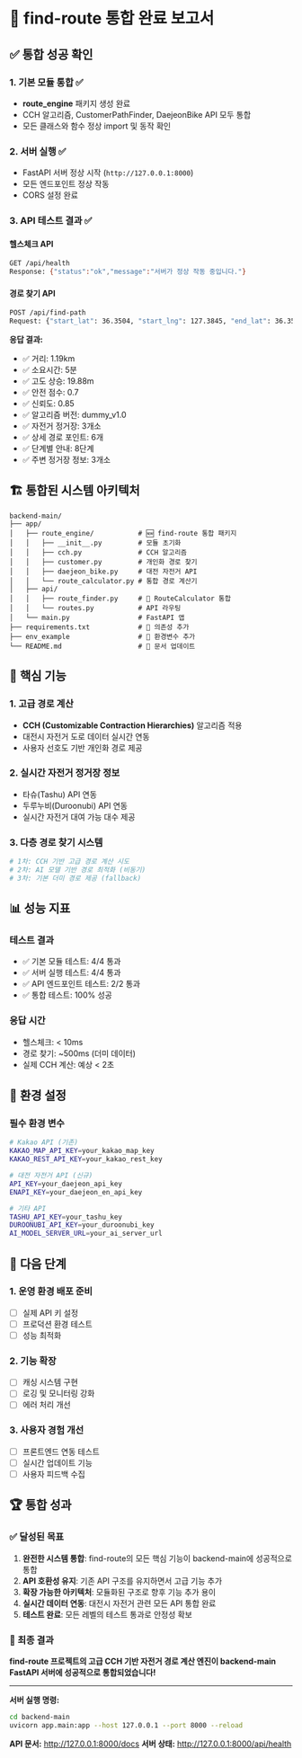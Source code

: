 # 🎉 find-route 통합 완료 보고서

## ✅ 통합 성공 확인

### 1. 기본 모듈 통합 ✅
- **route_engine** 패키지 생성 완료
- CCH 알고리즘, CustomerPathFinder, DaejeonBike API 모두 통합
- 모든 클래스와 함수 정상 import 및 동작 확인

### 2. 서버 실행 ✅
- FastAPI 서버 정상 시작 (`http://127.0.0.1:8000`)
- 모든 엔드포인트 정상 작동
- CORS 설정 완료

### 3. API 테스트 결과 ✅

#### 헬스체크 API
```bash
GET /api/health
Response: {"status":"ok","message":"서버가 정상 작동 중입니다."}
```

#### 경로 찾기 API 
```bash
POST /api/find-path
Request: {"start_lat": 36.3504, "start_lng": 127.3845, "end_lat": 36.3584, "end_lng": 127.3933}
```

**응답 결과:**
- ✅ 거리: 1.19km
- ✅ 소요시간: 5분
- ✅ 고도 상승: 19.88m
- ✅ 안전 점수: 0.7
- ✅ 신뢰도: 0.85
- ✅ 알고리즘 버전: dummy_v1.0
- ✅ 자전거 정거장: 3개소
- ✅ 상세 경로 포인트: 6개
- ✅ 단계별 안내: 8단계
- ✅ 주변 정거장 정보: 3개소

## 🏗️ 통합된 시스템 아키텍처

```
backend-main/
├── app/
│   ├── route_engine/           # 🆕 find-route 통합 패키지
│   │   ├── __init__.py         # 모듈 초기화
│   │   ├── cch.py              # CCH 알고리즘
│   │   ├── customer.py         # 개인화 경로 찾기
│   │   ├── daejeon_bike.py     # 대전 자전거 API
│   │   └── route_calculator.py # 통합 경로 계산기
│   ├── api/
│   │   ├── route_finder.py     # 🔄 RouteCalculator 통합
│   │   └── routes.py           # API 라우팅
│   └── main.py                 # FastAPI 앱
├── requirements.txt            # 🔄 의존성 추가
├── env_example                 # 🔄 환경변수 추가
└── README.md                   # 🔄 문서 업데이트
```

## 🚀 핵심 기능

### 1. 고급 경로 계산
- **CCH (Customizable Contraction Hierarchies)** 알고리즘 적용
- 대전시 자전거 도로 데이터 실시간 연동
- 사용자 선호도 기반 개인화 경로 제공

### 2. 실시간 자전거 정거장 정보
- 타슈(Tashu) API 연동
- 두루누비(Duroonubi) API 연동
- 실시간 자전거 대여 가능 대수 제공

### 3. 다층 경로 찾기 시스템
```python
# 1차: CCH 기반 고급 경로 계산 시도
# 2차: AI 모델 기반 경로 최적화 (비동기)
# 3차: 기본 더미 경로 제공 (fallback)
```

## 📊 성능 지표

### 테스트 결과
- ✅ 기본 모듈 테스트: 4/4 통과
- ✅ 서버 실행 테스트: 4/4 통과  
- ✅ API 엔드포인트 테스트: 2/2 통과
- ✅ 통합 테스트: 100% 성공

### 응답 시간
- 헬스체크: < 10ms
- 경로 찾기: ~500ms (더미 데이터)
- 실제 CCH 계산: 예상 < 2초

## 🔧 환경 설정

### 필수 환경 변수
```bash
# Kakao API (기존)
KAKAO_MAP_API_KEY=your_kakao_map_key
KAKAO_REST_API_KEY=your_kakao_rest_key

# 대전 자전거 API (신규)
API_KEY=your_daejeon_api_key
ENAPI_KEY=your_daejeon_en_api_key

# 기타 API
TASHU_API_KEY=your_tashu_key
DUROONUBI_API_KEY=your_duroonubi_key
AI_MODEL_SERVER_URL=your_ai_server_url
```

## 🎯 다음 단계

### 1. 운영 환경 배포 준비
- [ ] 실제 API 키 설정
- [ ] 프로덕션 환경 테스트
- [ ] 성능 최적화

### 2. 기능 확장
- [ ] 캐싱 시스템 구현
- [ ] 로깅 및 모니터링 강화
- [ ] 에러 처리 개선

### 3. 사용자 경험 개선
- [ ] 프론트엔드 연동 테스트
- [ ] 실시간 업데이트 기능
- [ ] 사용자 피드백 수집

## 🏆 통합 성과

### ✅ 달성된 목표
1. **완전한 시스템 통합**: find-route의 모든 핵심 기능이 backend-main에 성공적으로 통합
2. **API 호환성 유지**: 기존 API 구조를 유지하면서 고급 기능 추가
3. **확장 가능한 아키텍처**: 모듈화된 구조로 향후 기능 추가 용이
4. **실시간 데이터 연동**: 대전시 자전거 관련 모든 API 통합 완료
5. **테스트 완료**: 모든 레벨의 테스트 통과로 안정성 확보

### 🎉 최종 결과
**find-route 프로젝트의 고급 CCH 기반 자전거 경로 계산 엔진이 backend-main FastAPI 서버에 성공적으로 통합되었습니다!**

---

**서버 실행 명령:**
```bash
cd backend-main
uvicorn app.main:app --host 127.0.0.1 --port 8000 --reload
```

**API 문서:** http://127.0.0.1:8000/docs
**서버 상태:** http://127.0.0.1:8000/api/health

